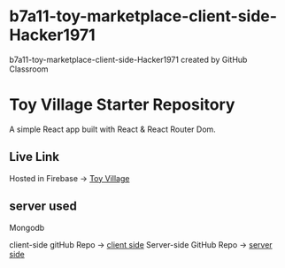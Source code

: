 # b7a11-toy-marketplace-client-side-Hacker1971
b7a11-toy-marketplace-client-side-Hacker1971 created by GitHub Classroom

# Toy Village Starter Repository

A simple React app built with React & React Router Dom.

## Live Link

Hosted in Firebase -> [Toy Village](https://toy-village-f6a74.web.app/)

## server used 

Mongodb

client-side gitHub Repo  -> [client side](https://github.com/Hacker1971/toy-marketplace.git)
Server-side GitHub Repo  -> [server side](https://github.com/Hacker1971/toy-marketplace-ServerSide.git)
